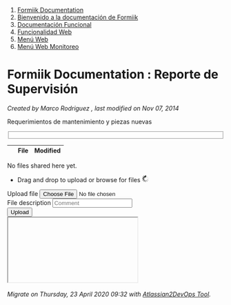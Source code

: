 <!DOCTYPE html>  
1. [Formiik Documentation](/Confluence)
2. [Bienvenido a la documentación de Formiik](/Confluence/Inicio)
3. [Documentación Funcional](/Confluence/Inicio/Doc%20Funcional)
4. [Funcionalidad Web](/Confluence/Inicio/Doc%20Funcional/Func%20Web)
5. [Menú Web](/Confluence/Inicio/Doc%20Funcional/Func%20Web/Menu%20Web)
6. [Menú Web Monitoreo](/Confluence/Inicio/Doc%20Funcional/Func%20Web/Menu%20Web/Menu%20Web%20Monitoreo)
 
#   Formiik Documentation : Reporte de Supervisión
 
_Created by Marco Rodriguez , last modified on Nov 07, 2014_
 
Requerimientos de mantenimiento y piezas nuevas
 
<fieldset class="hidden"> <input type="hidden" class="plugin_attachments_macro_render_param" name="pageId" value="9109725"> <input type="hidden" name="deleteConfirmMessage" value="Are you sure you want to send the attached file " {0}"="" to="" the="" trash?="" only="" a="" space="" administrator="" can="" undo="" this="" action."/=""> <input type="hidden" class="plugin_attachments_macro_render_param" name="upload" value="true"> <input type="hidden" name="outputType" value="html_export"> </fieldset> 

 |    |   File  |   Modified  |
| --- | --- | --- |
 
No files shared here yet.
 - Drag and drop to upload or browse for files ![](/assets/wait.gif)
 <form method="POST" class="plugin_attachments_uploadform aui hidden" action="/wiki/pages/plugins/attachments/doattachfile.action?pageId=9109725" enctype="multipart/form-data"> <input type="hidden" name="atl_token" value="${xsrfTokenGenerator.generateToken($req)}"> <div class="field-group"> <label>Upload file</label> <input type="file" name="file_0" size="30"> </div> <div class="field-group"> <label>File description</label> <input type="text" class="blank-search text" name="comment_0" size="20" placeholder="Comment"> <input type="hidden" name="labels" value="$macroParams.labels"> </div> <div class="field-group"> <input type="submit" class="submit aui-button" name="confirm" value="Upload"> </div> <iframe class="plugin_attachments_uploadiframe hidden" name="pfsg78syiNCuSRzaPzg2xeyKVlPJpkl6Lf4WItFfKpAiXXxwDSQJFRmqv7a7fOou" src=""></iframe> </form>
   
_Migrate on Thursday, 23 April 2020 09:32 with [Atlassian2DevOps Tool](https://github.com/etgregor/atlassian2devops)._